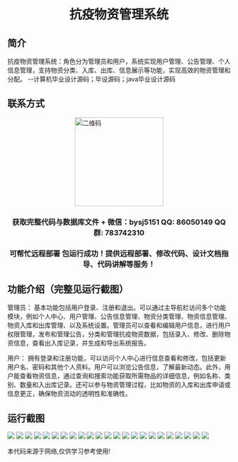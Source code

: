 <p><h1 align="center">抗疫物资管理系统</h1></p>

## 简介
抗疫物资管理系统：角色分为管理员和用户，系统实现用户管理、公告管理、个人信息管理，支持物资分类、入库、出库、信息展示等功能，实现高效的物资管理和分配。    --计算机毕业设计源码；毕设源码；java毕业设计源码


## 联系方式
<img src="https://bs-1329754181.cos.ap-shanghai.myqcloud.com/wx.jpg" alt="二维码" style="display: block; margin: 0 auto;" width="200px">
<p><h3 align="center">获取完整代码与数据库文件 + 微信：bysj5151 QQ: 86050149 QQ群: 783742310</h3></p>
<p><h3 align="center">可帮忙远程部署 包运行成功！提供远程部署、修改代码、设计文档指导、代码讲解等服务！</h3></p>

## 功能介绍（完整见运行截图）
管理员： 
基本功能包括用户登录、注册和退出。可以通过主导航栏访问多个功能模块，例如个人中心、用户管理、公告信息管理、物资分类管理、物资信息管理、物资入库和出库管理、以及系统设置。管理员可以查看和编辑用户信息，进行用户权限管理，发布和管理公告，分类和管理抗疫物资数据，包括录入、修改、删除物资信息，查看出入库记录，并生成和导出系统报告。

用户： 
拥有登录和注册功能，可以访问个人中心进行信息查看和修改，包括更新用户名、密码和其他个人资料。用户可以浏览公告信息，了解最新动态。此外，用户能查看物资信息，通过查询和搜索功能获取所需物品的详细信息，例如名称、类别、数量和入出库记录。还可以参与物资管理过程，比如物资的入库和出库申请或信息更正，确保物资流动的透明性和准确性。


## 运行截图
![](https://bs-1329754181.cos.ap-shanghai.myqcloud.com/spring/EpidemicPreventionSuppliesManagementSystem/img/001.jpg)
![](https://bs-1329754181.cos.ap-shanghai.myqcloud.com/spring/EpidemicPreventionSuppliesManagementSystem/img/002.jpg)
![](https://bs-1329754181.cos.ap-shanghai.myqcloud.com/spring/EpidemicPreventionSuppliesManagementSystem/img/003.jpg)
![](https://bs-1329754181.cos.ap-shanghai.myqcloud.com/spring/EpidemicPreventionSuppliesManagementSystem/img/004.jpg)
![](https://bs-1329754181.cos.ap-shanghai.myqcloud.com/spring/EpidemicPreventionSuppliesManagementSystem/img/005.jpg)
![](https://bs-1329754181.cos.ap-shanghai.myqcloud.com/spring/EpidemicPreventionSuppliesManagementSystem/img/006.jpg)
![](https://bs-1329754181.cos.ap-shanghai.myqcloud.com/spring/EpidemicPreventionSuppliesManagementSystem/img/007.jpg)
![](https://bs-1329754181.cos.ap-shanghai.myqcloud.com/spring/EpidemicPreventionSuppliesManagementSystem/img/008.jpg)
![](https://bs-1329754181.cos.ap-shanghai.myqcloud.com/spring/EpidemicPreventionSuppliesManagementSystem/img/009.jpg)
![](https://bs-1329754181.cos.ap-shanghai.myqcloud.com/spring/EpidemicPreventionSuppliesManagementSystem/img/010.jpg)
![](https://bs-1329754181.cos.ap-shanghai.myqcloud.com/spring/EpidemicPreventionSuppliesManagementSystem/img/011.jpg)
![](https://bs-1329754181.cos.ap-shanghai.myqcloud.com/spring/EpidemicPreventionSuppliesManagementSystem/img/012.jpg)
![](https://bs-1329754181.cos.ap-shanghai.myqcloud.com/spring/EpidemicPreventionSuppliesManagementSystem/img/013.jpg)
![](https://bs-1329754181.cos.ap-shanghai.myqcloud.com/spring/EpidemicPreventionSuppliesManagementSystem/img/014.jpg)
![](https://bs-1329754181.cos.ap-shanghai.myqcloud.com/spring/EpidemicPreventionSuppliesManagementSystem/img/015.jpg)
![](https://bs-1329754181.cos.ap-shanghai.myqcloud.com/spring/EpidemicPreventionSuppliesManagementSystem/img/016.jpg)
![](https://bs-1329754181.cos.ap-shanghai.myqcloud.com/spring/EpidemicPreventionSuppliesManagementSystem/img/017.jpg)
![](https://bs-1329754181.cos.ap-shanghai.myqcloud.com/spring/EpidemicPreventionSuppliesManagementSystem/img/018.jpg)
![](https://bs-1329754181.cos.ap-shanghai.myqcloud.com/spring/EpidemicPreventionSuppliesManagementSystem/img/019.jpg)
![](https://bs-1329754181.cos.ap-shanghai.myqcloud.com/spring/EpidemicPreventionSuppliesManagementSystem/img/020.jpg)
![](https://bs-1329754181.cos.ap-shanghai.myqcloud.com/spring/EpidemicPreventionSuppliesManagementSystem/img/021.jpg)
![](https://bs-1329754181.cos.ap-shanghai.myqcloud.com/spring/EpidemicPreventionSuppliesManagementSystem/img/022.jpg)
![](https://bs-1329754181.cos.ap-shanghai.myqcloud.com/spring/EpidemicPreventionSuppliesManagementSystem/img/023.jpg)

<p>本代码来源于网络,仅供学习参考使用!</p>
